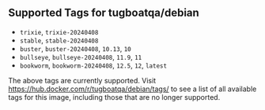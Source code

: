 ## Supported Tags for tugboatqa/debian

* `trixie`, `trixie-20240408`
* `stable`, `stable-20240408`
* `buster`, `buster-20240408`, `10.13`, `10`
* `bullseye`, `bullseye-20240408`, `11.9`, `11`
* `bookworm`, `bookworm-20240408`, `12.5`, `12`, `latest`

The above tags are currently supported. Visit https://hub.docker.com/r/tugboatqa/debian/tags/ to see a list of all available tags for this image, including those that are no longer supported.
